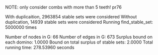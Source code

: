 NOTE: only consider combs with more than 5 teeth! 
pr76

With duplicaition, 2963854 stable sets were considered 
Without duplication, 14939 stable sets were considered 
Running find_stable_set: 5000000 times 

Number of nodes in G: 66 
Number of edges in G: 673 
Surplus bound on each domino: 1.0000 
Bound on total surplus of stable sets: 2.0000 
Total running time: 278.53960 seconds